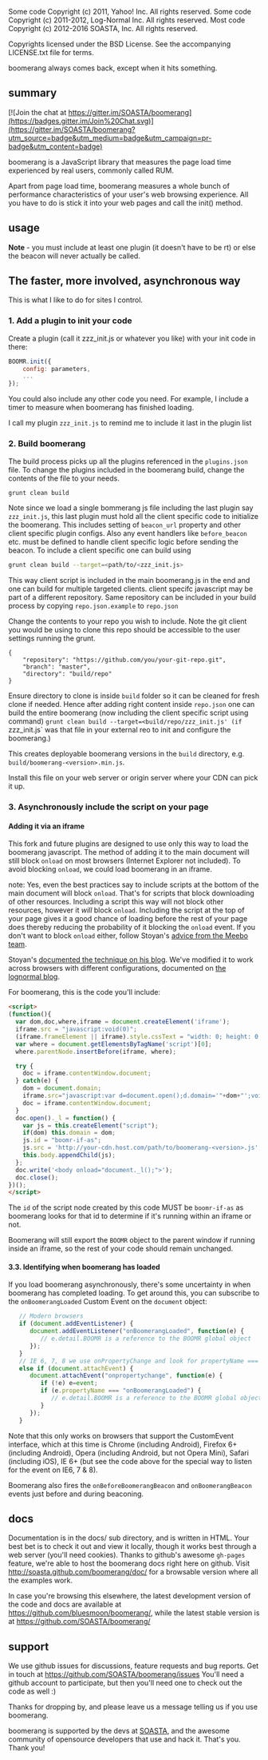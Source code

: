 Some code Copyright (c) 2011, Yahoo! Inc.  All rights reserved.
Some code Copyright (c) 2011-2012, Log-Normal Inc.  All rights reserved.
Most code Copyright (c) 2012-2016 SOASTA, Inc. All rights reserved.

Copyrights licensed under the BSD License. See the accompanying LICENSE.txt file for terms.

boomerang always comes back, except when it hits something.

summary
---

[![Join the chat at https://gitter.im/SOASTA/boomerang](https://badges.gitter.im/Join%20Chat.svg)](https://gitter.im/SOASTA/boomerang?utm_source=badge&utm_medium=badge&utm_campaign=pr-badge&utm_content=badge)

boomerang is a JavaScript library that measures the page load time experienced by real users, commonly called RUM.

Apart from page load time, boomerang measures a whole bunch of performance characteristics of your user's web browsing experience.  All you have to do is stick it into your web pages and call the
init() method.

usage
---

**Note** - you must include at least one plugin (it doesn't have to be rt) or else the beacon will never actually be called.

## The faster, more involved, asynchronous way

This is what I like to do for sites I control.

### 1. Add a plugin to init your code

Create a plugin (call it zzz_init.js or whatever you like) with your init code in there:
```javascript
BOOMR.init({
	config: parameters,
	...
});
```
You could also include any other code you need.  For example, I include a timer to measure when boomerang has finished loading.

I call my plugin `zzz_init.js` to remind me to include it last in the plugin list

### 2. Build boomerang
The build process picks up all the plugins referenced in the `plugins.json` file. To change the plugins included in the boomerang build, change the contents of the file to your needs.

```bash
grunt clean build
```

Note since we load a single bommerang js file including the last plugin say `zzz_init.js`, this last plugin must hold all the client specific code to initialize the boomerang.
This includes setting of `beacon_url` property and other client specific plugin configs. Also any event handlers like `before_beacon` etc. must be defined to handle client specific logic before sending the beacon.
To include a client specific one can build using 
```bash
grunt clean build --target=<path/to/<zzz_init.js>
```
This way client script is included in the main boomerang.js in the end and one can build for multiple targeted clients.
client specifc javascript may be part of a different repository.
Same repository can be included in your build process by copying `repo.json.example` to `repo.json`

Change the contents to your repo you wish to include. Note the git client you would be using to clone this repo should be accessible to the user settings running the grunt.
```
{
    "repository": "https://github.com/you/your-git-repo.git",
    "branch": "master",
    "directory": "build/repo"
}
```

Ensure directory to clone is inside `build` folder so it can be cleaned for fresh clone if needed.
Hence after adding right content inside `repo.json`
one can build the entire boomerang (now including the client specific script using command)
`grunt clean build --target=<build/repo/zzz_init.js' (if `zzz_init.js` was that file in your external reo to init and configure the boomerang.)

This creates deployable boomerang versions in the `build` directory, e.g. `build/boomerang-<version>.min.js`.

Install this file on your web server or origin server where your CDN can pick it up.

### 3. Asynchronously include the script on your page

#### Adding it via an iframe

This fork and future plugins are designed to use only this way to load the boomerang javascript.
The method of adding it to the main document will still block `onload` on most browsers (Internet Explorer not included).  To avoid
blocking `onload`, we could load boomerang in an iframe.  

note: 
Yes, even the best practices say to include scripts at the bottom of the main document will block <code>onload</code>.  That's for scripts that block downloading of other resources.  Including a script this
way will not block other resources, however it _will_ block <code>onload</code>.  Including the script at the top of your page gives it a good chance of loading
before the rest of your page does thereby reducing the probability of it blocking the `onload` event.  If you don't want to block `onload` either, follow Stoyan's
<a href="http://www.phpied.com/non-onload-blocking-async-js/">advice from the Meebo team</a>.

Stoyan's <a href="http://www.phpied.com/non-onload-blocking-async-js/">documented
the technique on his blog</a>.  We've modified it to work across browsers with different configurations, documented on
<a href="http://www.lognormal.com/blog/2012/12/12/the-script-loader-pattern/">the lognormal blog</a>.

For boomerang, this is the code you'll include:

```html
<script>
(function(){
  var dom,doc,where,iframe = document.createElement('iframe');
  iframe.src = "javascript:void(0)";
  (iframe.frameElement || iframe).style.cssText = "width: 0; height: 0; border: 0";
  var where = document.getElementsByTagName('script')[0];
  where.parentNode.insertBefore(iframe, where);

  try {
    doc = iframe.contentWindow.document;
  } catch(e) {
    dom = document.domain;
    iframe.src="javascript:var d=document.open();d.domain='"+dom+"';void(0);";
    doc = iframe.contentWindow.document;
  }
  doc.open()._l = function() {
    var js = this.createElement("script");
    if(dom) this.domain = dom;
    js.id = "boomr-if-as";
    js.src = 'http://your-cdn.host.com/path/to/boomerang-<version>.js';
    this.body.appendChild(js);
  };
  doc.write('<body onload="document._l();">');
  doc.close();
})();
</script>
```
The `id` of the script node created by this code MUST be `boomr-if-as` as boomerang looks for that id to determine if it's running within an iframe or not.

Boomerang will still export the `BOOMR` object to the parent window if running inside an iframe, so the rest of your code should remain unchanged.

#### 3.3. Identifying when boomerang has loaded

If you load boomerang asynchronously, there's some uncertainty in when boomerang has completed loading.  To get around this, you can subscribe to the
`onBoomerangLoaded` Custom Event on the `document` object:

```javascript
   // Modern browsers
   if (document.addEventListener) {
      document.addEventListener("onBoomerangLoaded", function(e) {
         // e.detail.BOOMR is a reference to the BOOMR global object
      });
   }
   // IE 6, 7, 8 we use onPropertyChange and look for propertyName === "onBoomerangLoaded"
   else if (document.attachEvent) {
      document.attachEvent("onpropertychange", function(e) {
         if (!e) e=event;
         if (e.propertyName === "onBoomerangLoaded") {
            // e.detail.BOOMR is a reference to the BOOMR global object
         }
      });
   }

```

Note that this only works on browsers that support the CustomEvent interface, which at this time is Chrome (including Android), Firefox 6+ (including Android),
Opera (including Android, but not Opera Mini), Safari (including iOS), IE 6+ (but see the code above for the special way to listen for the event on IE6, 7 & 8).

Boomerang also fires the `onBeforeBoomerangBeacon` and `onBoomerangBeacon` events just before and during beaconing.

docs
---
Documentation is in the docs/ sub directory, and is written in HTML.  Your best bet is to check it out and view it locally, though it works best through a web server (you'll need cookies).
Thanks to github's awesome `gh-pages` feature, we're able to host the boomerang docs right here on github.  Visit http://soasta.github.com/boomerang/doc/ for a browsable version where all
the examples work.

In case you're browsing this elsewhere, the latest development version of the code and docs are available at https://github.com/bluesmoon/boomerang/, while the latest stable version is
at https://github.com/SOASTA/boomerang/

support
---
We use github issues for discussions, feature requests and bug reports.  Get in touch at https://github.com/SOASTA/boomerang/issues
You'll need a github account to participate, but then you'll need one to check out the code as well :)

Thanks for dropping by, and please leave us a message telling us if you use boomerang.

boomerang is supported by the devs at <a href="http://soasta.com/">SOASTA</a>, and the awesome community of opensource developers that use
and hack it.  That's you.  Thank you!
